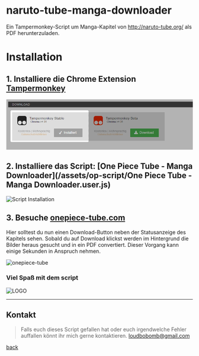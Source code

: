 # naruto-tube-manga-downloader
 Ein Tampermonkey-Script um Manga-Kapitel von http://naruto-tube.org/ als PDF herunterzuladen.

# Installation

## 1. Installiere die Chrome Extension [Tampermonkey](https://www.tampermonkey.net)
![Tampermonkey Installation](/img/tm-install.png)

## 2.   Installiere das Script: [One Piece Tube - Manga Downloader](/assets/op-script/One Piece Tube - Manga Downloader.user.js)
![Script Installation](/assets/images/js-install.png)

## 3.  Besuche [onepiece-tube.com](http://onepiece-tube.com/kapitel-mangaliste)
Hier solltest du nun einen Download-Button neben der Statusanzeige des Kapitels sehen.
Sobald du auf Download klickst werden im Hintergrund die Bilder heraus gesucht und in ein PDF convertiert. Dieser Vorgang kann einige Sekunden in Anspruch nehmen.

![onepiece-tube](/assets/images/op-tube.png)

### Viel Spaß mit dem script

![LOGO](https://banner2.cleanpng.com/20180902/gze/kisspng-kakashi-hatake-obito-uchiha-pixel-art-uchiha-clan-pixilart-obito-kakashi-mangekyou-sharingan-by-no-5b8bd73d76f191.3523088115358912614872.jpg)

* * *

## Kontakt

> Falls euch dieses Script gefallen hat oder euch irgendwelche Fehler auffallen
> könnt ihr mich gerne kontaktieren. [loudbobomb@gmail.com](mailto:loudbobomb@gmail.com)

[back](https://loudbomb93.github.io/)

